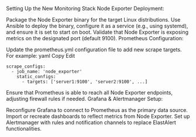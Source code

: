 Setting Up the New Monitoring Stack
Node Exporter Deployment:

Package the Node Exporter binary for the target Linux distributions.
Use Ansible to deploy the binary, configure it as a service (e.g., using systemd), and ensure it is set to start on boot.
Validate that Node Exporter is exposing metrics on the designated port (default 9100).
Prometheus Configuration:

Update the prometheus.yml configuration file to add new scrape targets. For example:
yaml
Copy
Edit
```
scrape_configs:
  - job_name: 'node_exporter'
    static_configs:
      - targets: ['server1:9100', 'server2:9100', ...]
```
Ensure that Prometheus is able to reach all Node Exporter endpoints, adjusting firewall rules if needed.
Grafana & Alertmanager Setup:

Reconfigure Grafana to connect to Prometheus as the primary data source.
Import or recreate dashboards to reflect metrics from Node Exporter.
Set up Alertmanager with rules and notification channels to replace ElastAlert functionalities.
